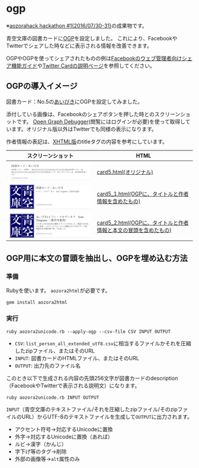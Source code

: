 # ogp

※[aozorahack hackathon #1(2016/07/30-31)](http://aozorahack.connpass.com/event/33921/)の成果物です。

青空文庫の図書カードに[OGP](http://ogp.me/)を設定しました。 これにより、FacebookやTwitterでシェアした時などに表示される情報を改善できます。

OGPやOGPを使ってシェアされたものの例は[Facebookのウェブ管理者向けシェア機能ガイド](https://developers.facebook.com/docs/sharing/webmasters)や[Twitter Cardの説明ページ](https://dev.twitter.com/ja/cards/overview)を参照してください。

## OGPの導入イメージ

図書カード：No.5の[あいびき](http://www.aozora.gr.jp/cards/000005/card5.html)にOGPを設定してみました。

添付している画像は、Facebookのシェアボタンを押した時とのスクリーンショットです。 [Open Graph Debugger](https://developers.facebook.com/tools/debug/)(閲覧にはログインが必要)を使って取得しています。オリジナル版以外はTwitterでも同様の表示になります。

作者情報の表記は、[XHTML版](http://www.aozora.gr.jp/cards/000005/files/5_21310.html)のtitleタグの内容を参考にしています。

| スクリーンショット | HTML |
| --- | --- |
| ![card5.htmlのFacebookのシェア画像](facebook_link_preview/card5_image.png) | [card5.html(オリジナル)](https://aozorahack.github.io/ogp/cards/000005/card5.html) |
| ![card5_1.htmlのFacebookのシェア画像](facebook_link_preview/card5_1_image.png) | [card5_1.html(OGPに、タイトルと作者情報を含めたもの) ](https://aozorahack.github.io/ogp/cards/000005/card5_1.html) |
| ![card5_2.htmlのFacebookのシェア画像](facebook_link_preview/card5_2_image.png) | [card5_2.html(OGPに、タイトルと作者情報と本文の冒頭を含めたもの)](https://aozorahack.github.io/ogp/cards/000005/card5_2.html) |

## OGP用に本文の冒頭を抽出し、OGPを埋め込む方法

### 準備
Rubyを使います。
`aozora2html`が必要です。
```
gem install aozora2html
```

### 実行
```
ruby aozora2unicode.rb --apply-ogp --csv-file CSV INPUT OUTPUT
```
- `CSV`: `list_person_all_extended_utf8.csv`に相当するファイルかそれを圧縮したzipファイル、またはそのURL
- `INPUT`: 図書カードのHTMLファイル、またはそのURL
- `OUTPUT`: 出力先のファイル名

このとき以下で生成される内容の先頭256文字が図書カードのdescription（FacebookやTwitterで表示される説明文）になります。
```
ruby aozora2unicode.rb INPUT OUTPUT
```
`INPUT`（青空文庫のテキストファイル/それを圧縮したzipファイル/そのzipファイルのURL）からUTF-8のテキストファイルを生成して`OUTPUT`に出力されます。
- アクセント符号→対応するUnicodeに置換
- 外字→対応するUnicodeに置換（あれば）
- ルビ→漢字（かんじ）
- 字下げ等のタグ→削除
- 外部の画像等→`alt`属性のみ

